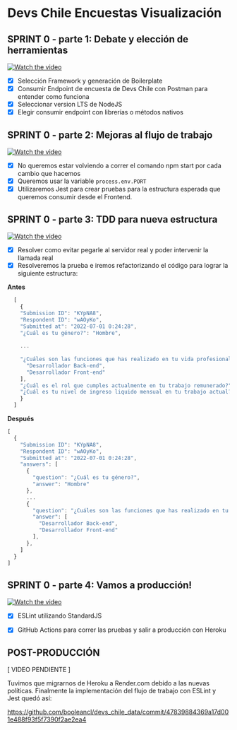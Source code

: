 # Devs Chile Encuestas Visualización

## SPRINT 0 - parte 1: Debate y elección de herramientas

[![Watch the video](https://img.youtube.com/vi/tP8FrJshpcQ/maxresdefault.jpg)](https://youtu.be/tP8FrJshpcQ)

 - [x] Selección Framework y generación de Boilerplate
 - [x] Consumir Endpoint de encuesta de Devs Chile con Postman para entender como funciona
 - [x] Seleccionar version LTS de NodeJS
 - [x] Elegir consumir endpoint con librerías o métodos nativos

## SPRINT 0 - parte 2: Mejoras al flujo de trabajo 

[![Watch the video](https://img.youtube.com/vi/DCDRZJkH0Kg/maxresdefault.jpg)](https://youtu.be/DCDRZJkH0Kg)

  - [x] No queremos estar volviendo a correr el comando npm start por cada cambio que hacemos
  - [x] Queremos usar la variable `process.env.PORT`
  - [x] Utilizaremos Jest para crear pruebas para la estructura esperada que queremos consumir desde el Frontend. 

## SPRINT 0 - parte 3: TDD para nueva estructura
[![Watch the video](https://img.youtube.com/vi/akNoxEpschU/maxresdefault.jpg)](https://youtu.be/akNoxEpschU)
  
  - [x] Resolver como evitar pegarle al servidor real y poder intervenir la llamada real
  - [x] Resolveremos la prueba e iremos refactorizando el código para lograr la siguiente estructura:

  **Antes**

  ```javascript
    [
      {
      "Submission ID": "KYpNA8",
      "Respondent ID": "wAOyKo",
      "Submitted at": "2022-07-01 0:24:28",
      "¿Cuál es tu género?": "Hombre",
      
      ...
      
      "¿Cuáles son las funciones que has realizado en tu vida profesional?": [
        "Desarrollador Back-end",
        "Desarrollador Front-end"
      ],
      "¿Cuál es el rol que cumples actualmente en tu trabajo remunerado?": "Desarrollador Full-stack",
      "¿Cuál es tu nivel de ingreso liquido mensual en tu trabajo actual?": "Entre $2.501.000 a $3.000.000"
      }
    ]
  ```

  **Después**
  ```javascript
  [
    {
      "Submission ID": "KYpNA8",
      "Respondent ID": "wAOyKo",
      "Submitted at": "2022-07-01 0:24:28",
      "answers": [
        {
          "question": "¿Cuál es tu género?",
          "answer": "Hombre"
        },
        ...
        {
          "question": "¿Cuáles son las funciones que has realizado en tu vida profesional?",
          "answer": [
            "Desarrollador Back-end",
            "Desarrollador Front-end"
          ],
        },
      ]
    }
  ]

  ```

## SPRINT 0 - parte 4: Vamos a producción!

[![Watch the video](https://img.youtube.com/vi/db3FUifgMiQ/maxresdefault.jpg)](https://youtu.be/db3FUifgMiQ)
 
  - [x] ESLint utilizando StandardJS
  - [x] GitHub Actions para correr las pruebas y salir a producción con Heroku 



## POST-PRODUCCIÓN

  [ VIDEO PENDIENTE ]

Tuvimos que migrarnos de Heroku a Render.com debido a las nuevas políticas.
Finalmente la implementación del flujo de trabajo con ESLint y Jest quedó así:

https://github.com/booleancl/devs_chile_data/commit/47839884369a17d001e488f93f5f7390f2ae2ea4

